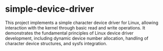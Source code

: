 # simple-device-driver
This project implements a simple character device driver for Linux, allowing interaction with the kernel through basic read and write operations. It demonstrates the fundamental principles of Linux device driver development, including dynamic device number allocation, handling of character device structures, and sysfs integration.
